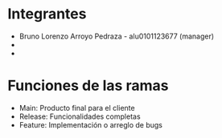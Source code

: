 # Integrantes
- Bruno Lorenzo Arroyo Pedraza - alu0101123677 (manager)
- 
- 
# Funciones de las ramas
- Main: Producto final para el cliente
- Release: Funcionalidades completas
- Feature: Implementación o arreglo de bugs